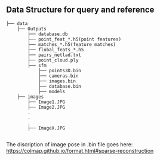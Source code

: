 ## Data Structure for query and reference

```Shell
├── data
    ├── Outputs
        ├── database.db
        ├── point_feat_*.h5(point features)
        ├── matches_*.h5(feature matches)
        ├── flobal_feats_*.h5
        ├── pairs_netlad.txt
        ├── point_cloud.ply
        ├── sfm
            ├── points3D.bin
            ├── cameras.bin
            ├── images.bin
            ├── database.bin
            ├── models
    ├── images
        ├── Image1.JPG
        ├── Image2.JPG
        .
        .
        .
        ├── ImageX.JPG
        
```
The discription of image pose in .bin file goes here: https://colmap.github.io/format.html#sparse-reconstruction